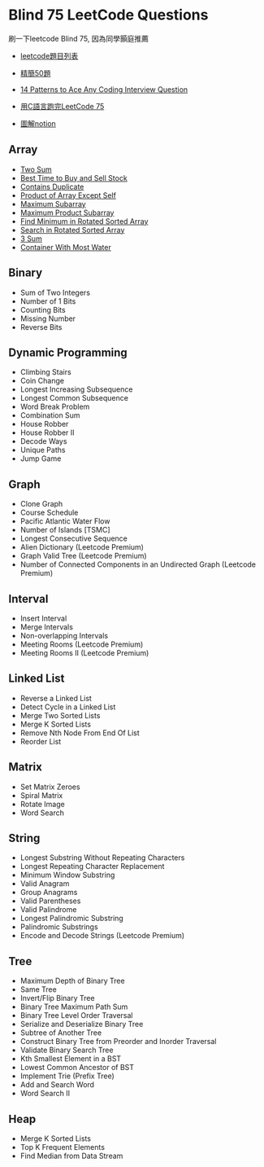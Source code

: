 # Blind 75 LeetCode Questions
刷一下leetcode Blind 75, 因為同學顥庭推薦

- [leetcode題目列表](https://leetcode.com/discuss/general-discussion/460599/blind-75-leetcode-questions)

- [精簡50題](https://www.techinterviewhandbook.org/best-practice-questions/)
- [14 Patterns to Ace Any Coding Interview Question](https://hackernoon.com/14-patterns-to-ace-any-coding-interview-question-c5bb3357f6ed)
- [用C語言跑完LeetCode 75](https://ithelp.ithome.com.tw/articles/10289923?sc=iThelpR)
- [圖解notion](https://useful-journey-3db.notion.site/abd0f2e73f1f40098f2faa4983443a50?v=4231cc2c4a0545479ca05550d5331c1a)
## Array
- [Two Sum](Array/Two_Sum)
- [Best Time to Buy and Sell Stock](Array/Best_Time_to_Buy_and_Sell_Stock)
- [Contains Duplicate](Array/Contains_Duplicate)
- [Product of Array Except Self](Array/Product_of_Array_Except_Self)
- [Maximum Subarray](Array/Maximum_Subarray)
- [Maximum Product Subarray](Array/Maximum_Product_Subarray)
- [Find Minimum in Rotated Sorted Array](Array/Find_Minimum_in_Rotated_Sorted_Array)
- [Search in Rotated Sorted Array](Array/Search_in_Rotated_Sorted_Array)
- [3 Sum](Array/3_Sum)
- [Container With Most Water](Array/Container_With_Most_Water)
  
## Binary
- Sum of Two Integers
- Number of 1 Bits
- Counting Bits
- Missing Number
- Reverse Bits
  
## Dynamic Programming
- Climbing Stairs
- Coin Change
- Longest Increasing Subsequence
- Longest Common Subsequence
- Word Break Problem
- Combination Sum
- House Robber
- House Robber II
- Decode Ways
- Unique Paths
- Jump Game

## Graph
- Clone Graph
- Course Schedule
- Pacific Atlantic Water Flow
- Number of Islands [TSMC]
- Longest Consecutive Sequence
- Alien Dictionary (Leetcode Premium)
- Graph Valid Tree (Leetcode Premium)
- Number of Connected Components in an Undirected Graph (Leetcode Premium)

## Interval
- Insert Interval
- Merge Intervals
- Non-overlapping Intervals
- Meeting Rooms (Leetcode Premium)
- Meeting Rooms II (Leetcode Premium)

## Linked List
- Reverse a Linked List
- Detect Cycle in a Linked List
- Merge Two Sorted Lists
- Merge K Sorted Lists
- Remove Nth Node From End Of List
- Reorder List

## Matrix
- Set Matrix Zeroes
- Spiral Matrix
- Rotate Image
- Word Search


## String
- Longest Substring Without Repeating Characters
- Longest Repeating Character Replacement
- Minimum Window Substring
- Valid Anagram
- Group Anagrams
- Valid Parentheses
- Valid Palindrome
- Longest Palindromic Substring
- Palindromic Substrings
- Encode and Decode Strings (Leetcode Premium)
  
## Tree
- Maximum Depth of Binary Tree
- Same Tree
- Invert/Flip Binary Tree
- Binary Tree Maximum Path Sum
- Binary Tree Level Order Traversal
- Serialize and Deserialize Binary Tree
- Subtree of Another Tree
- Construct Binary Tree from Preorder and Inorder Traversal
- Validate Binary Search Tree
- Kth Smallest Element in a BST
- Lowest Common Ancestor of BST
- Implement Trie (Prefix Tree)
- Add and Search Word
- Word Search II

## Heap
- Merge K Sorted Lists
- Top K Frequent Elements
- Find Median from Data Stream